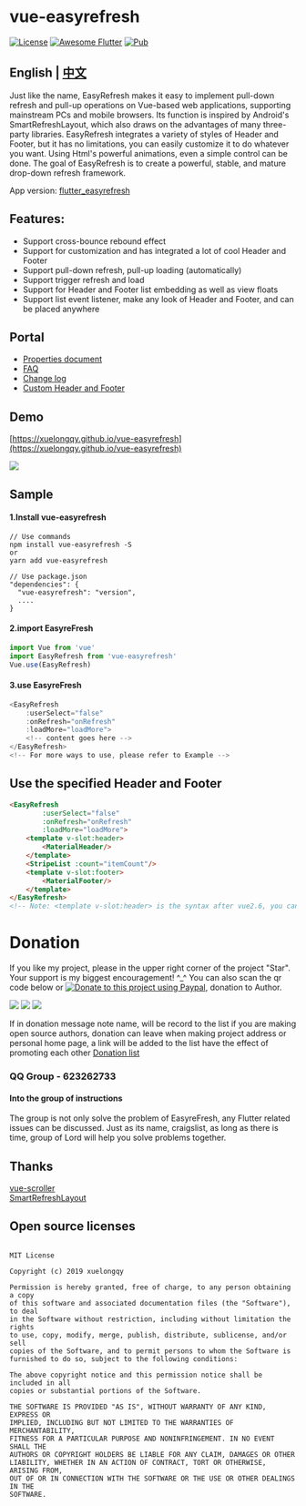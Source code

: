 # vue-easyrefresh

[![License](https://img.shields.io/badge/license-MIT-green.svg)](/LICENSE)
[![Awesome Flutter](https://img.shields.io/badge/Awesome-Vue-orange.svg)](https://vuejs.org)
[![Pub](https://img.shields.io/badge/npm-v1.0.3-orange.svg)](https://www.npmjs.com/package/vue-easyrefresh)

## English | [中文](https://github.com/xuelongqy/vue-easyrefresh/blob/master/README.md)

Just like the name, EasyRefresh makes it easy to implement pull-down refresh and pull-up operations on Vue-based web applications, supporting mainstream PCs and mobile browsers. Its function is inspired by Android's SmartRefreshLayout, which also draws on the advantages of many three-party libraries. EasyRefresh integrates a variety of styles of Header and Footer, but it has no limitations, you can easily customize it to do whatever you want. Using Html's powerful animations, even a simple control can be done. The goal of EasyRefresh is to create a powerful, stable, and mature drop-down refresh framework.

App version: [flutter_easyrefresh](https://github.com/xuelongqy/flutter_easyrefresh)

## Features:

 - Support cross-bounce rebound effect
 - Support for customization and has integrated a lot of cool Header and Footer
 - Support pull-down refresh, pull-up loading (automatically)
 - Support trigger refresh and load
 - Support for Header and Footer list embedding as well as view floats
 - Support list event listener, make any look of Header and Footer, and can be placed anywhere
 
## Portal

 - [Properties document](https://github.com/xuelongqy/vue-easyrefresh/blob/master/art/md/en/PROPERTY.md)
 - [FAQ](https://github.com/xuelongqy/vue-easyrefresh/blob/master/art/md/en/FAQ.md)
 - [Change log](https://github.com/xuelongqy/vue-easyrefresh/blob/master/art/md/en/CHANGELOG.md)
 - [Custom Header and Footer](https://github.com/xuelongqy/vue-easyrefresh/blob/master/art/md/en/CUSTOM_HEADER_FOOTER.md)

## Demo
[https://xuelongqy.github.io/vue-easyrefresh](https://xuelongqy.github.io/vue-easyrefresh)

![](https://raw.githubusercontent.com/xuelongqy/vue-easyrefresh/master/art/image/demo_QRCode.png)
 
## Sample
#### 1.Install vue-easyrefresh
```
// Use commands
npm install vue-easyrefresh -S
or
yarn add vue-easyrefresh

// Use package.json
"dependencies": {
  "vue-easyrefresh": "version",
  ....
}
```
#### 2.import EasyreFresh
```javascript
import Vue from 'vue'
import EasyRefresh from 'vue-easyrefresh'
Vue.use(EasyRefresh)
```
#### 3.use EasyreFresh
```javascript
<EasyRefresh
    :userSelect="false"
    :onRefresh="onRefresh"
    :loadMore="loadMore">
    <!-- content goes here -->
</EasyRefresh>
<!-- For more ways to use, please refer to Example -->
```

## Use the specified Header and Footer
```html
<EasyRefresh
        :userSelect="false"
        :onRefresh="onRefresh"
        :loadMore="loadMore">
    <template v-slot:header>
        <MaterialHeader/>
    </template>
    <StripeList :count="itemCount"/>
    <template v-slot:footer>
        <MaterialFooter/>
    </template>
</EasyRefresh>
<!-- Note: <template v-slot:header> is the syntax after vue2.6, you can still use <MaterialHeader slot="header"/> -->
```

# Donation
If you like my project, please in the upper right corner of the project "Star". Your support is my biggest encouragement! ^_^
You can also scan the qr code below or [![Donate to this project using Paypal](https://img.shields.io/badge/paypal-donate-yellow.svg)](https://www.paypal.com/cgi-bin/webscr?cmd=_s-xclick&hosted_button_id=334PPRBZTY3J8&source=url), donation to Author.

![](https://raw.githubusercontent.com/xuelongqy/donation/master/pay_alipay.jpg?raw=true) ![](https://raw.githubusercontent.com/xuelongqy/donation/master/pay_wxpay.jpg?raw=true) ![](https://raw.githubusercontent.com/xuelongqy/donation/master/pay_tencent.jpg?raw=true)

If in donation message note name, will be record to the list if you are making open source authors, donation can leave when making project address or personal home page, a link will be added to the list have the effect of promoting each other
[Donation list](https://github.com/xuelongqy/donation/blob/master/DONATIONLIST.md)

### QQ Group - 623262733
#### Into the group of instructions
The group is not only solve the problem of EasyreFresh, any Flutter related issues can be discussed. Just as its name, craigslist, as long as there is time, group of Lord will help you solve problems together.

## Thanks
[vue-scroller](https://github.com/wangdahoo/vue-scroller)   
[SmartRefreshLayout](https://github.com/scwang90/SmartRefreshLayout)  

## Open source licenses
 
```
 
MIT License

Copyright (c) 2019 xuelongqy

Permission is hereby granted, free of charge, to any person obtaining a copy
of this software and associated documentation files (the "Software"), to deal
in the Software without restriction, including without limitation the rights
to use, copy, modify, merge, publish, distribute, sublicense, and/or sell
copies of the Software, and to permit persons to whom the Software is
furnished to do so, subject to the following conditions:

The above copyright notice and this permission notice shall be included in all
copies or substantial portions of the Software.

THE SOFTWARE IS PROVIDED "AS IS", WITHOUT WARRANTY OF ANY KIND, EXPRESS OR
IMPLIED, INCLUDING BUT NOT LIMITED TO THE WARRANTIES OF MERCHANTABILITY,
FITNESS FOR A PARTICULAR PURPOSE AND NONINFRINGEMENT. IN NO EVENT SHALL THE
AUTHORS OR COPYRIGHT HOLDERS BE LIABLE FOR ANY CLAIM, DAMAGES OR OTHER
LIABILITY, WHETHER IN AN ACTION OF CONTRACT, TORT OR OTHERWISE, ARISING FROM,
OUT OF OR IN CONNECTION WITH THE SOFTWARE OR THE USE OR OTHER DEALINGS IN THE
SOFTWARE.

 
 ```
